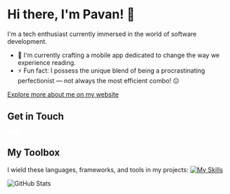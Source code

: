 # Hi there, I'm Pavan! 👋

I'm a tech enthusiast currently immersed in the world of software development.
- 🔭 I'm currently crafting a mobile app dedicated to change the way we experience reading.
- ⚡ Fun fact: I possess the unique blend of being a procrastinating perfectionist — not always the most efficient combo! 😐

[Explore more about me on my website](https://www.pavanpitiwaduge.me)
## Get in Touch
<link
  rel="stylesheet"
  href="https://cdn.jsdelivr.net/gh/dheereshagrwal/colored-icons@1.7.3/src/app/ci.min.css"
/>
<div style="background-color:white; width:min-content; display:grid;
grid-template-columns: repeat(3, 1fr); grid-gap: 10px;
line-height:1em; padding:5px; border-radius:10px">
<a href="https://twitter.com/_pavan0001">
  <span><i class="ci ci-x ci-2x"></i></span>
</span>
</a>
<a href="https://www.linkedin.com/in/pavan-pitiwaduge/">
  <span><i class="ci ci-linkedin ci-2x"></i></span>
</a>
<!-- ci ci-gmail ci-2x -->
<a href="mailto:rajivapitiwaduge@gmail.com">
  <span><i class="ci ci-gmail ci-2x"></i></span>
</a>
</div>

## My Toolbox
I wield these languages, frameworks, and tools in my projects:
[![My Skills](https://skillicons.dev/icons?i=html,css,bootstrap,tailwind,js,ts,react,nextjs,vue,vite,java,c,cpp,cs,dotnet,visualstudio,dart,flutter,androidstudio,git,github,linux,py,mysql,postman,vscode,latex,markdown)](https://skillicons.dev)

![GitHub Stats](https://github-readme-stats.vercel.app/api?username=rajivaPavan&show_icons=true&theme=transparent)
